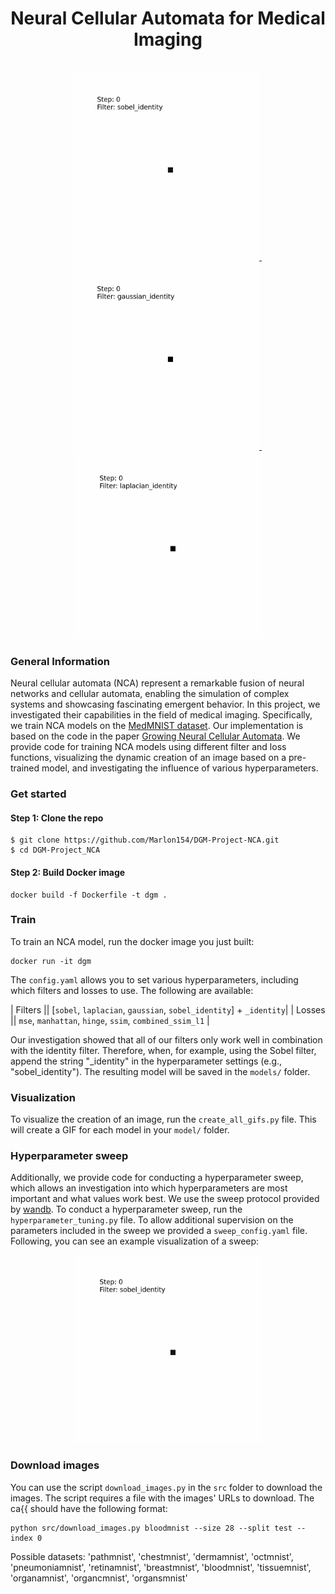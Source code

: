 <h1 align="center">Neural Cellular Automata for Medical Imaging</h1>
<br />
<div align="center">
  <a href="https://github.com/Marlon154/DGM-Project-NCA/blob/main/figures/blood-28/28-_mse_sobel_identity.gif">
    <img src="figures/blood-28/28-_mse_sobel_identity.gif" alt="blood" height="300" width="300">
  </a>
  &nbsp;
  <a href="https://github.com/Marlon154/DGM-Project-NCA/blob/main/figures/blood-28/28-_mse_gaussian_identity.gif">
    <img src="figures/blood-28/28-_mse_gaussian_identity.gif" alt="blood" height="300" width="300">
  </a>
  &nbsp;
  <a href="https://github.com/Marlon154/DGM-Project-NCA/blob/main/figures/blood-28/28-_mse_laplacian_identity.gif">
    <img src="figures/blood-28/28-_mse_laplacian_identity.gif" alt="blood" height="300" width="300">
  </a>
</div>

### General Information
Neural cellular automata (NCA) represent a remarkable fusion of neural networks and cellular automata, enabling the simulation of complex systems and showcasing fascinating emergent behavior. In this project, we investigated their capabilities in the field of medical imaging. Specifically, we train NCA models on the [MedMNIST dataset](https://medmnist.com). Our implementation is based on the code in the paper [Growing Neural Cellular Automata](https://distill.pub/2020/growing-ca/). We provide code for training NCA models using different filter and loss functions, visualizing the dynamic creation of an image based on a pre-trained model, and investigating the influence of various hyperparameters.


### Get started
#### Step 1: Clone the repo
```
$ git clone https://github.com/Marlon154/DGM-Project-NCA.git
$ cd DGM-Project_NCA
```

#### Step 2: Build Docker image
```
docker build -f Dockerfile -t dgm .
```


### Train
To train an NCA model, run the docker image you just built:
```
docker run -it dgm
```
The ```config.yaml``` allows you to set various hyperparameters, including which filters and losses to use. The following are available:

| Filters || [```sobel```, ```laplacian```, ```gaussian```, ```sobel_identity```] + ```_identity```|
| Losses || ```mse```, ```manhattan```, ```hinge```, ```ssim```, ```combined_ssim_l1``` |

Our investigation showed that all of our filters only work well in combination with the identity filter. Therefore, when, for example, using the Sobel filter, append the string "_identity" in the hyperparameter settings (e.g., "sobel_identity"). The resulting model will be saved in the ```models/``` folder. 


### Visualization
To visualize the creation of an image, run the ```create_all_gifs.py``` file. This will create a GIF for each model in your ```model/``` folder.


### Hyperparameter sweep
Additionally, we provide code for conducting a hyperparameter sweep, which allows an investigation into which hyperparameters are most important and what values work best. We use the sweep protocol provided by [wandb](https://docs.wandb.ai/guides/sweeps). To conduct a hyperparameter sweep, run the ```hyperparameter_tuning.py``` file. To allow additional supervision on the parameters included in the sweep we provided a ```sweep_config.yaml``` file. Following, you can see an example visualization of a sweep:
<br />
<div align="center">
  <a href="https://github.com/Marlon154/DGM-Project-NCA/blob/main/figures/blood-28/28-_mse_sobel_identity.gif">
    <img src="figures/blood-28/28-_mse_sobel_identity.gif" alt="blood" height="300" width="300">
  </a>
</div>


### Download images
You can use the script `download_images.py` in the `src` folder to download the images.
The script requires a file with the images' URLs to download.
The ca{{ should have the following format:

```
python src/download_images.py bloodmnist --size 28 --split test --index 0
```

Possible datasets:
'pathmnist', 'chestmnist', 'dermamnist', 'octmnist', 'pneumoniamnist', 'retinamnist', 'breastmnist', 'bloodmnist', 'tissuemnist', 'organamnist', 'organcmnist', 'organsmnist'
